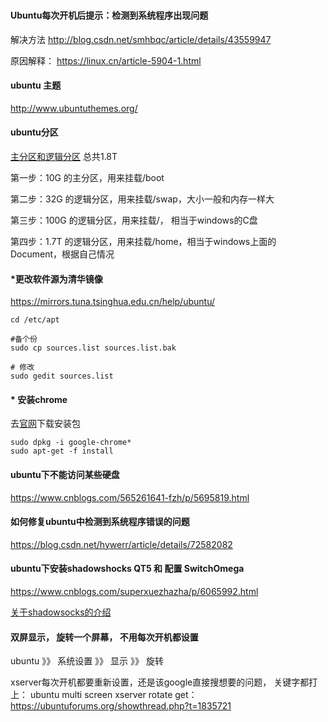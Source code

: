 ###
#### Ubuntu每次开机后提示：检测到系统程序出现问题

解决方法
http://blog.csdn.net/smhbqc/article/details/43559947

原因解释：
https://linux.cn/article-5904-1.html


#### ubuntu 主题

http://www.ubuntuthemes.org/


#### ubuntu分区

[主分区和逻辑分区](http://www.cnblogs.com/and_he/archive/2011/10/18/2216492.html)
总共1.8T

第一步：10G 的主分区，用来挂载/boot

第二步：32G 的逻辑分区，用来挂载/swap，大小一般和内存一样大

第三步：100G  的逻辑分区，用来挂载/， 相当于windows的C盘

第四步：1.7T 的逻辑分区，用来挂载/home，相当于windows上面的Document，根据自己情况


#### *更改软件源为清华镜像
https://mirrors.tuna.tsinghua.edu.cn/help/ubuntu/

```
cd /etc/apt

#备个份
sudo cp sources.list sources.list.bak

# 修改
sudo gedit sources.list
```

#### * 安装chrome
去[官网](https://www.google.cn/chrome/)下载安装包
```
sudo dpkg -i google-chrome*
sudo apt-get -f install 
```

#### ubuntu下不能访问某些硬盘
https://www.cnblogs.com/565261641-fzh/p/5695819.html

#### 如何修复ubuntu中检测到系统程序错误的问题
https://blog.csdn.net/hywerr/article/details/72582082


#### ubuntu下安装shadowshocks QT5 和 配置 SwitchOmega
https://www.cnblogs.com/superxuezhazha/p/6065992.html

[关于shadowsocks的介绍](http://www.360doc.com/content/16/1009/23/1489589_597192113.shtml)

#### 双屏显示， 旋转一个屏幕， 不用每次开机都设置
ubuntu 》》 系统设置 》》 显示 》》 旋转 

xserver每次开机都要重新设置，还是该google直接搜想要的问题， 关键字都打上：
ubuntu multi screen xserver rotate
get：https://ubuntuforums.org/showthread.php?t=1835721
